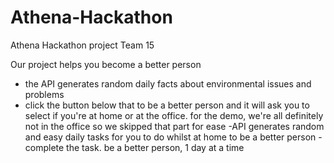 # Athena-Hackathon
Athena Hackathon project Team 15

Our project helps you become a better person 
- the API generates random daily facts about environmental issues and problems
- click the button below that to be a better person and it will ask you to select if you're at home or at the office. for the demo, we're all definitely not in the office so we skipped that part for ease 
-API generates random and easy daily tasks for you to do whilst at home to be a better person 
-complete the task. be a better person, 1 day at a time
